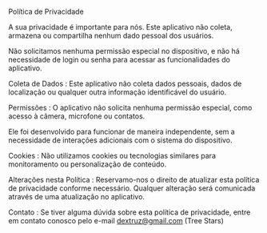 Política de Privacidade

A sua privacidade é importante para nós. Este aplicativo não coleta, 
armazena ou compartilha nenhum dado pessoal dos usuários. 

Não solicitamos nenhuma permissão especial no dispositivo, 
e não há necessidade de login ou senha para acessar as funcionalidades do aplicativo.

Coleta de Dados : Este aplicativo não coleta dados pessoais, 
dados de localização ou qualquer outra informação identificável do usuário.

Permissões : O aplicativo não solicita nenhuma permissão especial, 
como acesso à câmera, microfone ou contatos. 

Ele foi desenvolvido para funcionar de maneira independente, 
sem a necessidade de interações adicionais com o sistema do dispositivo.

Cookies : Não utilizamos cookies ou tecnologias similares para monitoramento ou personalização de conteúdo.

Alterações nesta Política : 
Reservamo-nos o direito de atualizar esta política de privacidade conforme necessário. 
Qualquer alteração será comunicada através de uma atualização no aplicativo.

Contato : Se tiver alguma dúvida sobre esta política de privacidade, 
entre em contato conosco pelo e-mail dextruz@gmail.com (Tree Stars)
